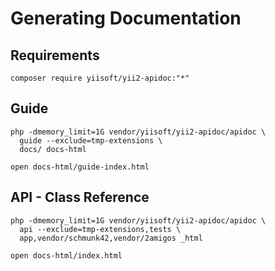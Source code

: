 Generating Documentation
========================

Requirements
------------

```
composer require yiisoft/yii2-apidoc:"*"
```

Guide
-----

```
php -dmemory_limit=1G vendor/yiisoft/yii2-apidoc/apidoc \
  guide --exclude=tmp-extensions \
  docs/ docs-html
```
```
open docs-html/guide-index.html
```

API - Class Reference
---------------------

```
php -dmemory_limit=1G vendor/yiisoft/yii2-apidoc/apidoc \
  api --exclude=tmp-extensions,tests \
  app,vendor/schmunk42,vendor/2amigos _html
```

```
open docs-html/index.html
```
